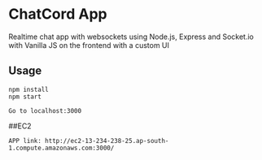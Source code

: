 # ChatCord App
Realtime chat app with websockets using Node.js, Express and Socket.io with Vanilla JS on the frontend with a custom UI

## Usage
```
npm install
npm start

Go to localhost:3000
```

##EC2
```
APP link: http://ec2-13-234-238-25.ap-south-1.compute.amazonaws.com:3000/
```
